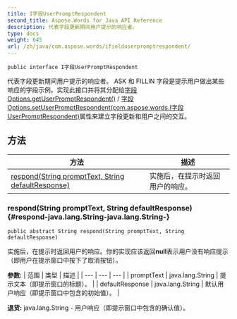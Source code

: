 ```yaml
---
title: I字段UserPromptRespondent
second_title: Aspose.Words for Java API Reference
description: 代表字段更新期间用户提示的响应者。
type: docs
weight: 645
url: /zh/java/com.aspose.words/ifielduserpromptrespondent/
---
```

```
public interface I字段UserPromptRespondent
```

代表字段更新期间用户提示的响应者。 ASK 和 FILLIN 字段是提示用户做出某些响应的字段示例。实现此接口并将其分配给[字段Options.getUserPromptRespondent()](../../com.aspose.words/fieldoptions\#getUserPromptRespondent--) / [字段Options.setUserPromptRespondent(com.aspose.words.I字段UserPromptRespondent)](../../com.aspose.words/fieldoptions\#setUserPromptRespondent-com.aspose.words.I字段UserPromptRespondent-)属性来建立字段更新和用户之间的交互。
## 方法

| 方法 | 描述 |
| --- | --- |
| [respond(String promptText, String defaultResponse)](#respond-java.lang.String-java.lang.String-) | 实施后，在提示时返回用户的响应。 |
### respond(String promptText, String defaultResponse) {#respond-java.lang.String-java.lang.String-}
```
public abstract String respond(String promptText, String defaultResponse)
```


实施后，在提示时返回用户的响应。你的实现应该返回**null**表示用户没有响应提示（即用户在提示窗口中按下了取消按钮）。

**参数:**
| 范围 | 类型 | 描述 |
| --- | --- | --- |
| promptText | java.lang.String | 提示文本（即提示窗口的标题）。 |
| defaultResponse | java.lang.String | 默认用户响应（即提示窗口中包含的初始值）。 |

**退货:**
java.lang.String - 用户响应（即提示窗口中包含的确认值）。